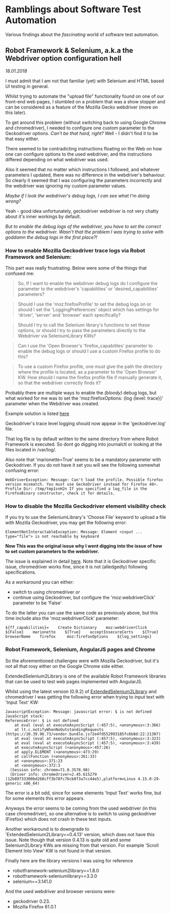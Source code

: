 # Ramblings about Software Test Automation

Various findings about the *fascinating* world of software test automation.


## Robot Framework & Selenium, a.k.a the Webdriver option configuration hell
*18.01.2018*

I must admit that I am not that familiar (yet) with Selenium and HTML based UI testing in general. 

Whilst trying to automate the "upload file" functionality found on one of our front-end web pages, I stumbled on a problem that was a show stopper and can be considered as a feature of the Mozilla Gecko webdriver (more on this later). 

To get around this problem (without switching back to using Google Chrome and chromedriver), I needed to configure one custom parameter to the Geckodriver options. *Can't be that hard, right?* Well - I didn't find it to be that easy either.

There seemed to be contradicting instructions floating on the Web on how one can configure options to the used webdriver, and the instructions differed depending on what webdriver was used.

Also it seemed that no matter which instructions I followed, and whatever parameters I updated, there was no difference in the webdriver's behaviour. So clearly it seemed that I was configuring the parameters incorrectly and the webdriver was ignoring my custom parameter values.

*Maybe if I look the webdriver's debug logs, I can see what I'm doing wrong?* 

Yeah - good idea unfortunately, geckodriver webdriver is not very chatty about it's inner workings by default.

*But to enable the debug logs of the webdriver, you have to set the correct options to the webdriver. Wasn't that the problem  I was trying to solve with goddamn the debug logs in the first place?!*

### How to enable Mozilla Geckodriver trace logs via Robot Framework and Selenium:

This part was really frustrating. Below were some of the things that confused me:

>So, If I want to enable the webdriver debug logs do I configure the parameter to the webdriver's 'capabilities' or 'desired_capabilities' parameters?  

>Should I use the 'moz:firefoxProfile' to set the debug logs on or should I set the 'LoggingPreferences' object which has settings for 'driver', 'server' and 'browser' each specifically? 

>Should I try to call the Selenium library's functions to set these options, or should I try to pass the parameters directly to the Webdriver via SeleniumLibrary KWs? 

>Can I use the 'Open Browser's 'firefox_capabilites' parameter to enable the debug logs or should I use a custom Firefox profile to do this? 

>To use a custom Firefox profile, one must give the path the directory where the profile is located, as a parameter to the 'Open Browser' KW. How should I name the firefox profile file if manually generate it, so that the webdriver correctly finds it?

Probably there are multiple ways to enable the *(bloody)* debug logs, but what worked for me was to set the 'moz:firefoxOptions: {log {level: trace}}' parameter when the Webdriver was created.

Example solution is listed [here](https://github.com/jgranlun/jgranlun.github.io/issues/1)

Geckodriver's trace level logging should now appear in the 'geckodriver.log' file. 

That log file is by default written to the same directory from where Robot Framework is executed. So dont go digging into journalctl or looking at the files located in /var/log/.

Also note that 'marionette=True' seems to be a mandatory parameter with Geckodriver. If you do not have it set you will see the following somewhat confusing error:
```
WebDriverException: Message: Can't load the profile. Possible firefox version mismatch. You must use GeckoDriver instead for Firefox 48+. Profile Dir: /tmp/tmp1snH2n If you specified a log_file in the FirefoxBinary constructor, check it for details.
```

### How to disable the Mozilla Geckodriver element visibility check

If you try to use the SeleniumLibrary's 'Choose File' keyword to upload a file with Mozilla Geckodriver, you may get the following error:
```
ElementNotInteractableException: Message: Element <input ... type="file"> is not reachable by keyboard
```
**Now This was the original issue why I went digging into the issue of how to set custom parameters to the webdriver.** 

The issue is explained in detail [here](https://github.com/mozilla/geckodriver/issues/1173). Note that it is Geckodriver specific issue, chromedriver works fine, since it is not (alledgedly) following specifications.

As a workaround you can either:
- switch to using chromedriver *or* 
- continue using Geckodriver, but configure the 'moz:webdriverClick' parameter to be 'False' 

To do the latter you can use the same code as previously above, but this time include also the 'moz:webdriverClick' parameter:
```
${ff_capabilities}=    Create Dictionary    moz:webdriverClick    ${False}    marionette    ${True}    acceptInsecureCerts    ${True}    browserName    firefox     moz:firefoxOptions    ${log_settings}        
```

### Robot Framework, Selenium, AngularJS pages and Chrome

So the aforementioned challenges were with Mozilla Geckodriver, but it's not all that rosy either on the Google Chrome side either.

ExtendedSelenium2Library is one of the available Robot Framework libraries that can be used to test web pages implemented with AngularJS.

Whilst using the latest version (0.9.2) of [ExtendedSelenium2Library](https://pypi.org/project/robotframework-extendedselenium2library/) and chromedriver I was getting the following error when trying to input text with 'Input Text' KW:
```
JavascriptException: Message: javascript error: $ is not defined
JavaScript stack:
ReferenceError: $ is not defined
    at eval (eval at executeAsyncScript (:457:5), <anonymous>:3:366)
    at lt.c.notifyWhenNoOutstandingRequests (https://10.39.96.73/vendor.bundle.js?2e4fd552993185fc6b8d:22:21307)
    at eval (eval at executeAsyncScript (:457:5), <anonymous>:3:323)
    at eval (eval at executeAsyncScript (:457:5), <anonymous>:3:439)
    at executeAsyncScript (<anonymous>:457:26)
    at apply.ELEMENT (<anonymous>:473:29)
    at callFunction (<anonymous>:361:33)
    at <anonymous>:371:23
    at <anonymous>:372:3
  (Session info: chrome=71.0.3578.98)
  (Driver info: chromedriver=2.45.615279 (12b89733300bd268cff3b78fc76cb8f3a7cc44e5),platform=Linux 4.15.0-29-generic x86_64)
```
The error is a bit odd, since for some elements 'Input Text' works fine, but for some elements this error appears.

Anyways the error seems to be coming from the used webdriver (in this case chromedriver), so one alternative is to switch to using geckodriver (Firefox) which does not crash in these text inputs. 

Another workaround is to downgrade to 'ExtendedSelenium2Library==0.4.13' version, which does not have this issue. Note though that version 0.4.13 is quite old and some Selenium2Library KWs are missing from that version. For example 'Scroll Element Into View' KW is not found in that version.

Finally here are the library versions I was using for reference
- robotframework-selenium2library==1.8.0
- robotframework-seleniumlibrary==3.3.0
- selenium==3.141.0

And the used webdriver and browser versions were:
- geckodriver 0.23.
- Mozilla Firefox 61.0.1
